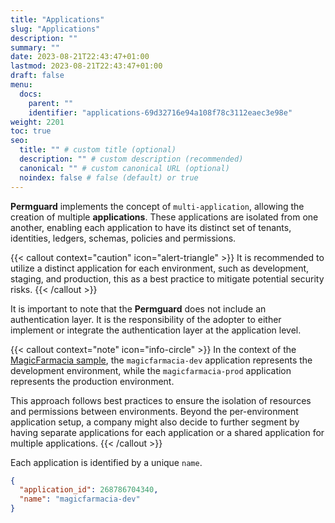 ```yaml
---
title: "Applications"
slug: "Applications"
description: ""
summary: ""
date: 2023-08-21T22:43:47+01:00
lastmod: 2023-08-21T22:43:47+01:00
draft: false
menu:
  docs:
    parent: ""
    identifier: "applications-69d32716e94a108f78c3112eaec3e98e"
weight: 2201
toc: true
seo:
  title: "" # custom title (optional)
  description: "" # custom description (recommended)
  canonical: "" # custom canonical URL (optional)
  noindex: false # false (default) or true
---
```


**Permguard** implements the concept of `multi-application`, allowing the creation of multiple **applications**.
These applications are isolated from one another, enabling each application to have its distinct set of tenants, identities, ledgers, schemas, policies and permissions.

{{< callout context="caution" icon="alert-triangle" >}}
It is recommended to utilize a distinct application for each environment, such as development, staging, and production, this as a best practice to mitigate potential security risks.
{{< /callout >}}

It is important to note that the **Permguard** does not include an authentication layer. It is the responsibility of the adopter to either implement or integrate the authentication layer at the application level.

{{< callout context="note" icon="info-circle" >}}
In the context of the [MagicFarmacia sample](/docs/0.1/getting-started/adoption-through-example#integration-use-case-pharmacy-branch-management), the `magicfarmacia-dev` application represents the development environment, while the `magicfarmacia-prod` application represents the production environment.

This approach follows best practices to ensure the isolation of resources and permissions between environments. Beyond the per-environment application setup, a company might also decide to further segment by having separate applications for each application or a shared application for multiple applications.
{{< /callout >}}

Each application is identified by a unique `name`.

```json
{
  "application_id": 268786704340,
  "name": "magicfarmacia-dev"
}
```
